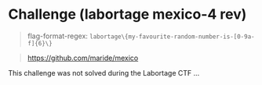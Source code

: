 # Challenge (labortage mexico-4 rev)

> flag-format-regex: `labortage\{my-favourite-random-number-is-[0-9a-f]{6}\}`

> https://github.com/maride/mexico

This challenge was not solved during the Labortage CTF ...

